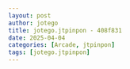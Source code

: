 ```yaml
---
layout: post
author: jotego
title: jotego.jtpinpon - 408f831
date: 2025-04-04
categories: [Arcade, jtpinpon]
tags: [jotego.jtpinpon]
---
```


